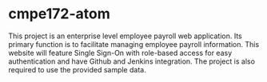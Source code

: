 # cmpe172-atom
This project is an enterprise level employee payroll web application. Its primary function is to facilitate managing employee payroll information.
This website will feature Single Sign-On with role-based access for easy authentication and have Github and Jenkins integration. 
The project is also required to use the provided sample data.
